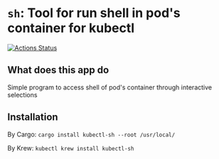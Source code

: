 # `sh`: Tool for run shell in pod's container for kubectl
[![Actions Status](https://github.com/ya-makariy/kubectl-sh-rs/actions/workflows/publish-to-crates.yml/badge.svg)](https://github.com/ya-makariy/kubectl-sh-rs/actions)
## What does this app do
Simple program to access shell of pod's container through interactive selections

## Installation
By Cargo:
`cargo install kubectl-sh --root /usr/local/`

By Krew: 
`kubectl krew install kubectl-sh`